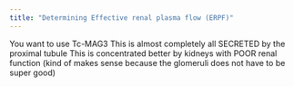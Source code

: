 ```yaml
---
title: "Determining Effective renal plasma flow (ERPF)"
---
```

You want to use Tc-MAG3
This is almost completely all SECRETED by the proximal tubule
This is concentrated better by kidneys with POOR renal function (kind of makes sense because the glomeruli does not have to be super good)

